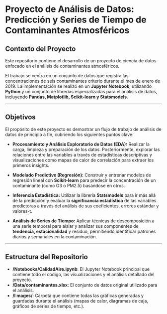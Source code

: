 # Proyecto de Análisis de Datos: Predicción y Series de Tiempo de Contaminantes Atmosféricos

## Contexto del Proyecto

Este repositorio contiene el desarrollo de un proyecto de ciencia de datos enfocado en el análisis de contaminantes atmosféricos.

El trabajo se centra en un conjunto de datos que registra las concentraciones de seis contaminantes criterio durante el mes de enero de 2019. La implementación se realizó en un **Jupyter Notebook**, utilizando **Python** y un conjunto de librerías especializadas para el análisis de datos, incluyendo **Pandas, Matplotlib, Scikit-learn y Statsmodels**.

---

## Objetivos

El propósito de este proyecto es demostrar un flujo de trabajo de análisis de datos de principio a fin, cubriendo los siguientes puntos clave:

* **Procesamiento y Análisis Exploratorio de Datos (EDA):** Realizar la carga, limpieza y preparación de los datos. Posteriormente, explorar las relaciones entre las variables a través de estadísticas descriptivas y visualizaciones como mapas de calor de correlación para extraer los primeros insights.

* **Modelado Predictivo (Regresión):** Construir y entrenar modelos de regresión lineal con **Scikit-learn** para predecir la concentración de un contaminante (como O3 o PM2.5) basándose en otros.

* **Inferencia Estadística:** Utilizar la librería **Statsmodels** para ir más allá de la predicción y evaluar la **significancia estadística** de las variables predictoras a través del análisis de sus coeficientes, errores estándar y valores-t.

* **Análisis de Series de Tiempo:** Aplicar técnicas de descomposición a una serie temporal para aislar y analizar sus componentes de **tendencia, estacionalidad** y residuo, permitiendo identificar patrones diarios y semanales en la contaminación.

---

## Estructura del Repositorio

* **/Notebooks/CalidadAire.ipynb**: El Jupyter Notebook principal que contiene todo el código, las visualizaciones y el análisis detallado del proyecto.
* **/Data/contaminantes.xlsx**: El conjunto de datos original utilizado para el análisis.
* **/I
mages/**: Carpeta que contiene todas las gráficas generadas y guardadas durante el análisis (mapas de calor, diagramas de caja, gráficos de series de tiempo, etc.).
